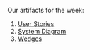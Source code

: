 Our artifacts for the week:

1. [User Stories](link.com)
2. [System Diagram](https://github.com/Cash-Economy/BMGF/blob/master/Artifacts/System%20Diagram.jpg)
3. [Wedges](https://github.com/Cash-Economy/BMGF/blob/master/Artifacts/Wedges.md)
